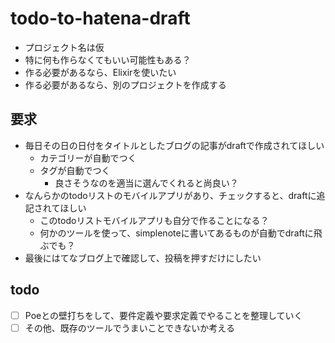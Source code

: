 # todo-to-hatena-draft

- プロジェクト名は仮
- 特に何も作らなくてもいい可能性もある？
- 作る必要があるなら、Elixirを使いたい
- 作る必要があるなら、別のプロジェクトを作成する

## 要求

- 毎日その日の日付をタイトルとしたブログの記事がdraftで作成されてほしい
  - カテゴリーが自動でつく
  - タグが自動でつく
    - 良さそうなのを適当に選んでくれると尚良い？
- なんらかのtodoリストのモバイルアプリがあり、チェックすると、draftに追記されてほしい
  - このtodoリストモバイルアプリも自分で作ることになる？
  - 何かのツールを使って、simplenoteに書いてあるものが自動でdraftに飛ぶでも？
- 最後にはてなブログ上で確認して、投稿を押すだけにしたい

## todo

- [ ] Poeとの壁打ちをして、要件定義や要求定義でやることを整理していく
- [ ] その他、既存のツールでうまいことできないか考える

